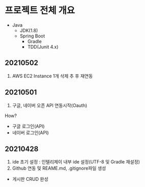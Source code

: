 # 프로젝트 전체 개요

* Java
  * JDK(1.8)
  * Spring Boot
    * Gradle
    * TDD(Junit 4.x)



## 20210502
1) AWS EC2 Instance 1개 삭제 추 후 재연동


## 20210501

1) 구글, 네이버 오픈 API 연동시작(Oauth)

How?
- 구글 로그인(API)
- 네이버 로그인(API)

## 20210428

1) ide 초기 설정 : 인텔리제이 내부 ide 설정(UTF-8 및 Gradle 재설정)
2) Github 연동 및 REAME.md, .gitignore파일 생성


* 게시판 CRUD 완성



